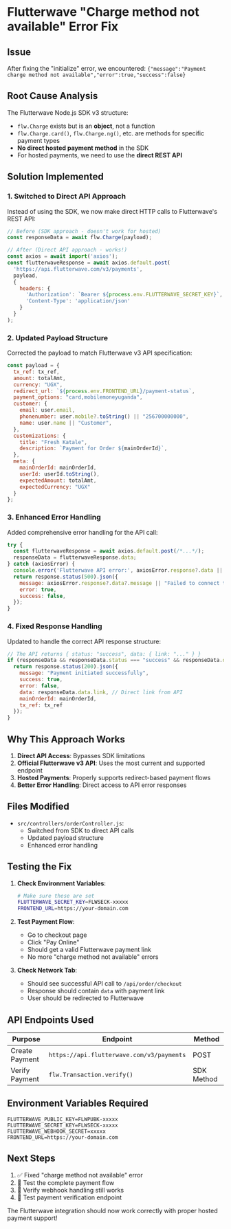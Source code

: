 # Flutterwave "Charge method not available" Error Fix

## Issue
After fixing the "initialize" error, we encountered: `{"message":"Payment charge method not available","error":true,"success":false}`

## Root Cause Analysis
The Flutterwave Node.js SDK v3 structure:
- `flw.Charge` exists but is an **object**, not a function
- `flw.Charge.card()`, `flw.Charge.ng()`, etc. are methods for specific payment types
- **No direct hosted payment method** in the SDK
- For hosted payments, we need to use the **direct REST API**

## Solution Implemented

### 1. Switched to Direct API Approach
Instead of using the SDK, we now make direct HTTP calls to Flutterwave's REST API:

```javascript
// Before (SDK approach - doesn't work for hosted)
const responseData = await flw.Charge(payload);

// After (Direct API approach - works!)
const axios = await import('axios');
const flutterwaveResponse = await axios.default.post(
  'https://api.flutterwave.com/v3/payments',
  payload,
  {
    headers: {
      'Authorization': `Bearer ${process.env.FLUTTERWAVE_SECRET_KEY}`,
      'Content-Type': 'application/json'
    }
  }
);
```

### 2. Updated Payload Structure
Corrected the payload to match Flutterwave v3 API specification:

```javascript
const payload = {
  tx_ref: tx_ref,
  amount: totalAmt,
  currency: "UGX",
  redirect_url: `${process.env.FRONTEND_URL}/payment-status`,
  payment_options: "card,mobilemoneyuganda",
  customer: {
    email: user.email,
    phonenumber: user.mobile?.toString() || "256700000000",
    name: user.name || "Customer",
  },
  customizations: {
    title: "Fresh Katale",
    description: `Payment for Order ${mainOrderId}`,
  },
  meta: {
    mainOrderId: mainOrderId,
    userId: userId.toString(),
    expectedAmount: totalAmt,
    expectedCurrency: "UGX"
  }
};
```

### 3. Enhanced Error Handling
Added comprehensive error handling for the API call:

```javascript
try {
  const flutterwaveResponse = await axios.default.post(/*...*/);
  responseData = flutterwaveResponse.data;
} catch (axiosError) {
  console.error('Flutterwave API error:', axiosError.response?.data || axiosError.message);
  return response.status(500).json({
    message: axiosError.response?.data?.message || "Failed to connect to payment service",
    error: true,
    success: false,
  });
}
```

### 4. Fixed Response Handling
Updated to handle the correct API response structure:

```javascript
// The API returns { status: "success", data: { link: "..." } }
if (responseData && responseData.status === "success" && responseData.data?.link) {
  return response.status(200).json({
    message: "Payment initiated successfully",
    success: true,
    error: false,
    data: responseData.data.link, // Direct link from API
    mainOrderId: mainOrderId,
    tx_ref: tx_ref
  });
}
```

## Why This Approach Works

1. **Direct API Access**: Bypasses SDK limitations
2. **Official Flutterwave v3 API**: Uses the most current and supported endpoint
3. **Hosted Payments**: Properly supports redirect-based payment flows
4. **Better Error Handling**: Direct access to API error responses

## Files Modified

- `src/controllers/orderController.js`: 
  - Switched from SDK to direct API calls
  - Updated payload structure
  - Enhanced error handling

## Testing the Fix

1. **Check Environment Variables**:
   ```bash
   # Make sure these are set
   FLUTTERWAVE_SECRET_KEY=FLWSECK-xxxxx
   FRONTEND_URL=https://your-domain.com
   ```

2. **Test Payment Flow**:
   - Go to checkout page
   - Click "Pay Online"
   - Should get a valid Flutterwave payment link
   - No more "charge method not available" errors

3. **Check Network Tab**:
   - Should see successful API call to `/api/order/checkout`
   - Response should contain `data` with payment link
   - User should be redirected to Flutterwave

## API Endpoints Used

| Purpose | Endpoint | Method |
|---------|----------|--------|
| Create Payment | `https://api.flutterwave.com/v3/payments` | POST |
| Verify Payment | `flw.Transaction.verify()` | SDK Method |

## Environment Variables Required

```env
FLUTTERWAVE_PUBLIC_KEY=FLWPUBK-xxxxx
FLUTTERWAVE_SECRET_KEY=FLWSECK-xxxxx
FLUTTERWAVE_WEBHOOK_SECRET=xxxxx
FRONTEND_URL=https://your-domain.com
```

## Next Steps

1. ✅ Fixed "charge method not available" error
2. 🔄 Test the complete payment flow
3. 🔄 Verify webhook handling still works
4. 🔄 Test payment verification endpoint

The Flutterwave integration should now work correctly with proper hosted payment support!